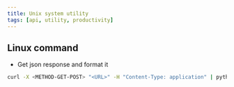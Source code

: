 ```yaml
---
title: Unix system utility
tags: [api, utility, productivity]
---
```


## Linux command

- Get json response and format it

```bash
curl -X <METHOD-GET-POST> "<URL>" -H "Content-Type: application" | python -m json.tool
```
